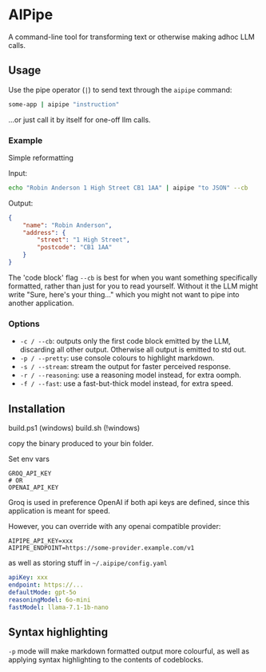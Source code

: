 # AIPipe

A command-line tool for transforming text or otherwise making adhoc LLM calls.

## Usage

Use the pipe operator (`|`) to send text through the `aipipe` command:

```bash
some-app | aipipe "instruction"
```

...or just call it by itself for one-off llm calls.

### Example

Simple reformatting

Input:
```bash
echo "Robin Anderson 1 High Street CB1 1AA" | aipipe "to JSON" --cb
```

Output:
```json
{
    "name": "Robin Anderson",
    "address": {
        "street": "1 High Street",
        "postcode": "CB1 1AA"
    }
}
```

The 'code block' flag `--cb` is best for when you want something specifically formatted, rather than just for you to read yourself. Without it the LLM might write "Sure, here's your thing..." which you might not want to pipe into another application.

### Options

- `-c / --cb`: outputs only the first code block emitted by the LLM, discarding all other output. Otherwise all output is emitted to std out.
- `-p / --pretty`: use console colours to highlight markdown.
- `-s / --stream`: stream the output for faster perceived response.
- `-r / --reasoning`: use a reasoning model instead, for extra oomph.
- `-f / --fast`: use a fast-but-thick model instead, for extra speed.

## Installation

build.ps1 (windows)
build.sh  (!windows)

copy the binary produced to your bin folder.

Set env vars
```
GROQ_API_KEY
# OR
OPENAI_API_KEY
```

Groq is used in preference OpenAI if both api keys are defined, since this application is meant for speed.

However, you can override with any openai compatible provider:

```
AIPIPE_API_KEY=xxx
AIPIPE_ENDPOINT=https://some-provider.example.com/v1
```

as well as storing stuff in `~/.aipipe/config.yaml`

```yaml
apiKey: xxx
endpoint: https://...
defaultMode: gpt-5o
reasoningModel: 6o-mini
fastModel: llama-7.1-1b-nano
```

## Syntax highlighting

`-p` mode will make markdown formatted output more colourful, as well as applying syntax highlighting to the contents of codeblocks.